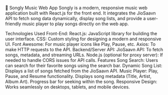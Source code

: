 🎵 Songly Music Web App
Songly is a modern, responsive music web application built with React.js for the front end. It integrates the JioSaavn API to fetch song data dynamically, display song lists, and provide a user-friendly music player to play songs directly on the web app.

Technologies Used
Front-End:
React.js: JavaScript library for building the user interface.
CSS: Custom styling for designing a modern and responsive UI.
Font Awesome: For music player icons like Play, Pause, etc.
Axios: To make HTTP requests to the API.
Backend/Server API:
JioSaavn API: To fetch songs, metadata, and streaming URLs.
Node.js (optional for proxy server): If needed to handle CORS issues for API calls.
Features
Song Search: Users can search for their favorite songs using the search bar.
Dynamic Song List: Displays a list of songs fetched from the JioSaavn API.
Music Player:
Play, Pause, and Resume functionality.
Displays song metadata (Title, Artist, Album Art).
Progress bar for seeking within the song.
Responsive Design: Works seamlessly on desktops, tablets, and mobile devices.